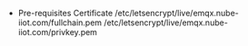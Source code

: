 - Pre-requisites
Certificate 
/etc/letsencrypt/live/emqx.nube-iiot.com/fullchain.pem
/etc/letsencrypt/live/emqx.nube-iiot.com/privkey.pem